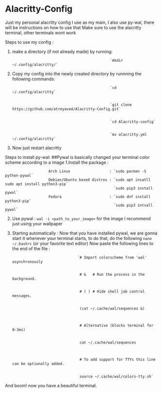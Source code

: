 # Alacritty-Config
Just my personal alacritty config I use as my main, I also use py-wal, there will be instructions on how to use that
Make sure to use the alacritty terminal, other terminals wont work

Steps to use my config :
1. make a directory (if not already made) by running: 
                                                    
                                                    `mkdir ~/.config/alacritty/`


3. Copy my config into the newly created directory by runnning the following commands: 
                                                    
                                                    
                                                    `cd ~/.config/alacritty`
                                                    
                                                    
                                                    `git clone https://github.com/atreyaved/Alacritty-Config.git`
                                                    
                                                    
                                                    `cd Alacritty-config`
                                                    
                                                    
                                                    `mv alacritty.yml ~/.config/alacritty`
3. Now just restart alacritty


Steps to install py-wal:
##Pywal is basically changed your terminal color scheme according to a image
1.Install the package : 


                        Arch Linux                  : `sudo pacman -S python-pywal` 
                        Debian/Ubuntu based distros : `sudo apt insatll sudo apt install python3-pip`
                                                      `sudo pip3 install pywal`    
                        Fedora                      : `sudo dnf install python3-pip`
                                                      `sudo pip3 intsall pywal`
2. Use pywal : 
                `wal -i <path_to_your_image>` for the image I recommend just using your wallpaper

3. Starting automatically : 
                    Now that you have installed pywal, we are gonna start it whenever your terminal starts, to do that, do the following
                    `nano ~/.bashrc` (or your favorite text editor)
                    Now paste the following lines to the end of the file :
                                     
                                     
                                     `# Import colorscheme from 'wal' asynchronously
                                      
                                      
                                      # &   # Run the process in the background.
                                      
                                      
                                      # ( ) # Hide shell job control messages.
                                      
                                      
                                      (cat ~/.cache/wal/sequences &)
                              
                                      
                                      
                                      # Alternative (blocks terminal for 0-3ms)
                                      
                                      
                                      cat ~/.cache/wal/sequences

                                      
                                      
                                      # To add support for TTYs this line can be optionally added.
                                      
                                      
                                      source ~/.cache/wal/colors-tty.sh`
And boom! now you have a beautiful terminal.
